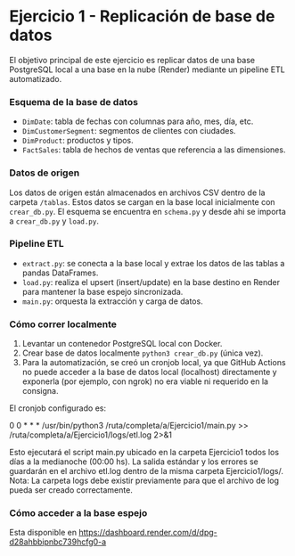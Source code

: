 # Ejercicio 1 - Replicación de base de datos
El objetivo principal de este ejercicio es replicar datos de una base PostgreSQL local a una base en la nube (Render) mediante un pipeline ETL automatizado.

### Esquema de la base de datos

- `DimDate`: tabla de fechas con columnas para año, mes, día, etc.  
- `DimCustomerSegment`: segmentos de clientes con ciudades.  
- `DimProduct`: productos y tipos.  
- `FactSales`: tabla de hechos de ventas que referencia a las dimensiones.  

### Datos de origen

Los datos de origen están almacenados en archivos CSV dentro de la carpeta `/tablas`. Estos datos se cargan en la base local inicialmente con `crear_db.py`. El esquema se encuentra en `schema.py` y desde ahi se importa a `crear_db.py` y `load.py`.

### Pipeline ETL

- `extract.py`: se conecta a la base local y extrae los datos de las tablas a pandas DataFrames.  
- `load.py`: realiza el upsert (insert/update) en la base destino en Render para mantener la base espejo sincronizada.  
- `main.py`: orquesta la extracción y carga de datos.  

### Cómo correr localmente

1. Levantar un contenedor PostgreSQL local con Docker.
2. Crear base de datos localmente `python3 crear_db.py` (única vez). 
3. Para la automatización, se creó un cronjob local, ya que GitHub Actions no puede acceder a la base de datos local (localhost) directamente y exponerla (por ejemplo, con ngrok) no era viable ni requerido en la consigna.

El cronjob configurado es:

0 0 * * * /usr/bin/python3 /ruta/completa/a/Ejercicio1/main.py >> /ruta/completa/a/Ejercicio1/logs/etl.log 2>&1

Esto ejecutará el script main.py ubicado en la carpeta Ejercicio1 todos los días a la medianoche (00:00 hs). La salida estándar y los errores se guardarán en el archivo etl.log dentro de la misma carpeta Ejercicio1/logs/.
Nota: La carpeta logs debe existir previamente para que el archivo de log pueda ser creado correctamente.

### Cómo acceder a la base espejo
Esta disponible en https://dashboard.render.com/d/dpg-d28ahbbipnbc739hcfg0-a
